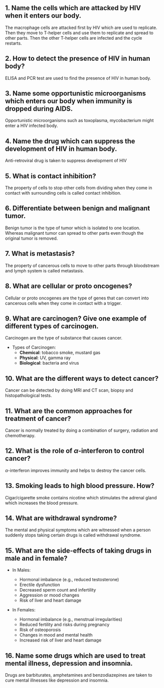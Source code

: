 ## 1. Name the cells which are attacked by HIV when it enters our body.
The macrophage cells are attacked first by HIV which are used to replicate. Then they move to T-helper cells and use them to replicate and spread to other parts. Then the other T-helper cells are infected and the cycle restarts. 

## 2. How to detect the presence of HIV in human body? 
ELISA and PCR test are used to find the presence of HIV in human body. 

## 3. Name some opportunistic microorganisms which enters our body when immunity is dropped during AIDS. 
Opportunistic microorganisms such as toxoplasma, mycobacterium might enter a HIV infected body.

## 4. Name the drug which can suppress the development of HIV in human body. 
Anti-retroviral drug is taken to suppress development of HIV

## 5. What is contact inhibition? 
The property of cells to stop other cells from dividing when they come in contact with surrounding cells is called contact inhibition. 

## 6. Differentiate between benign and malignant tumor. 
Benign tumor is the type of tumor which is isolated to one location.  
Whereas malignant tumor can spread to other parts even though the original tumor is removed. 

## 7. What is metastasis?
The property of cancerous cells to move to other parts through bloodstream and lymph system is called metastasis. 

## 8. What are cellular or proto oncogenes? 
Cellular or proto oncogenes are the type of genes that can convert into cancerous cells when they come in contact with a trigger. 

## 9.  What are carcinogen? Give one example of different types of carcinogen. 
Carcinogen are the type of substance that causes cancer. 
- Types of Carcinogen: 
    - **Chemical**: tobacco smoke, mustard gas 
    - **Physical**: UV, gamma ray
    - **Biological**: bacteria and virus 

## 10. What are the different ways to detect cancer? 
Cancer can be detected by doing MRI and CT scan, biopsy and histopathological tests. 

## 11. What are the common approaches for treatment of cancer? 
Cancer is normally treated by doing a combination of surgery, radiation and chemotherapy. 

## 12. What is the role of $\alpha$-interferon to control cancer?
$\alpha$-interferon improves immunity and helps to destroy the cancer cells. 

## 13. Smoking leads to high blood pressure. How? 
Cigar/cigarette smoke contains nicotine which stimulates the adrenal gland which increases the blood pressure. 

## 14. What are withdrawal syndrome? 
The mental and physical symptoms which are witnessed when a person suddenly stops taking certain drugs is called withdrawal syndrome.

## 15. What are the side-effects of taking drugs in male and in female? 
- In Males:
    - Hormonal imbalance (e.g., reduced testosterone)
    - Erectile dysfunction
    - Decreased sperm count and infertility
    - Aggression or mood changes
    - Risk of liver and heart damage

- In Females:
    - Hormonal imbalance (e.g., menstrual irregularities)
    - Reduced fertility and risks during pregnancy
    - Risk of osteoporosis
    - Changes in mood and mental health
    - Increased risk of liver and heart damage

## 16. Name some drugs which are used to treat mental illness, depression and insomnia. 
Drugs are barbiturates, amphetamines and benzodiazepines are taken to cure mental illnesses like depression and insomnia. 